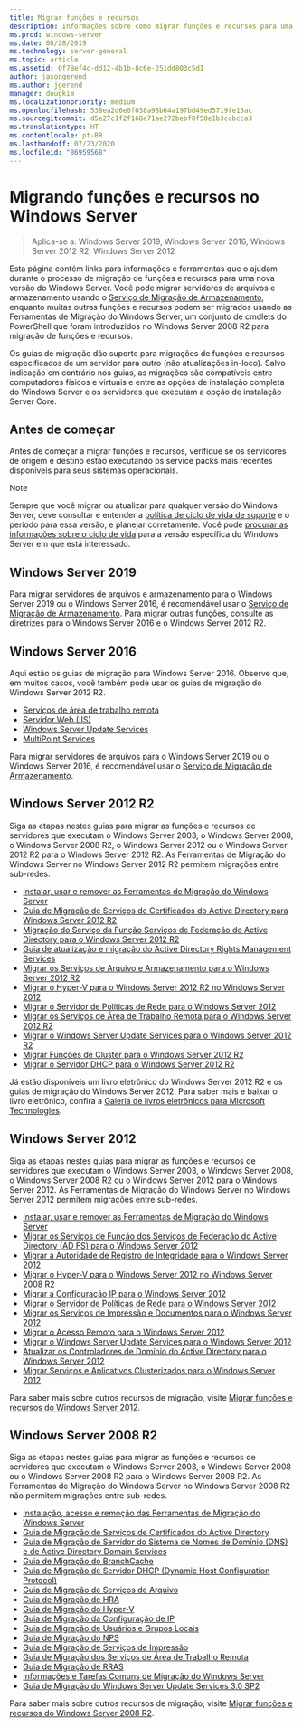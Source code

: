 ```yaml
---
title: Migrar funções e recursos
description: Informações sobre como migrar funções e recursos para uma versão mais recente do Windows Server.
ms.prod: windows-server
ms.date: 08/28/2019
ms.technology: server-general
ms.topic: article
ms.assetid: 0f78ef4c-dd12-4b1b-8c6e-251dd803c5d1
author: jasongerend
ms.author: jgerend
manager: dougkim
ms.localizationpriority: medium
ms.openlocfilehash: 538ea2d6e0f038a98b64a197bd49ed5719fe15ac
ms.sourcegitcommit: d5e27c1f2f168a71ae272bebf8f50e1b3ccbcca3
ms.translationtype: HT
ms.contentlocale: pt-BR
ms.lasthandoff: 07/23/2020
ms.locfileid: "86959568"
---
```

# <a name="migrating-roles-and-features-in-windows-server"></a>Migrando funções e recursos no Windows Server

> Aplica-se a: Windows Server 2019, Windows Server 2016, Windows Server 2012 R2, Windows Server 2012

Esta página contém links para informações e ferramentas que o ajudam durante o processo de migração de funções e recursos para uma nova versão do Windows Server. Você pode migrar servidores de arquivos e armazenamento usando o [Serviço de Migração de Armazenamento](../storage/storage-migration-service/overview.md), enquanto muitas outras funções e recursos podem ser migrados usando as Ferramentas de Migração do Windows Server, um conjunto de cmdlets do PowerShell que foram introduzidos no Windows Server 2008 R2 para migração de funções e recursos.

Os guias de migração dão suporte para migrações de funções e recursos especificados de um servidor para outro (não atualizações in-loco). Salvo indicação em contrário nos guias, as migrações são compatíveis entre computadores físicos e virtuais e entre as opções de instalação completa do Windows Server e os servidores que executam a opção de instalação Server Core.

## <a name="before-you-begin"></a>Antes de começar

Antes de começar a migrar funções e recursos, verifique se os servidores de origem e destino estão executando os service packs mais recentes disponíveis para seus sistemas operacionais. 

> [!NOTE]
> Sempre que você migrar ou atualizar para qualquer versão do Windows Server, deve consultar e entender a [política de ciclo de vida de suporte](https://support.microsoft.com/lifecycle) e o período para essa versão, e planejar corretamente. Você pode [procurar as informações sobre o ciclo de vida](https://support.microsoft.com/lifecycle) para a versão específica do Windows Server em que está interessado.

## <a name="windows-server-2019"></a>Windows Server 2019

Para migrar servidores de arquivos e armazenamento para o Windows Server 2019 ou o Windows Server 2016, é recomendável usar o [Serviço de Migração de Armazenamento](../storage/storage-migration-service/overview.md). Para migrar outras funções, consulte as diretrizes para o Windows Server 2016 e o Windows Server 2012 R2.

## <a name="windows-server-2016"></a>Windows Server 2016

Aqui estão os guias de migração para Windows Server 2016. Observe que, em muitos casos, você também pode usar os guias de migração do Windows Server 2012 R2.

- [Serviços de área de trabalho remota](../remote/remote-desktop-services/migrate-rds-role-services.md)
- [Servidor Web (IIS)](https://www.iis.net/downloads/microsoft/web-deploy)
- [Windows Server Update Services](/previous-versions/windows/it-pro/windows-server-2012-R2-and-2012/hh852339(v=ws.11))
- [MultiPoint Services](../remote/multipoint-services/multipoint-services-migrate.md)

Para migrar servidores de arquivos para o Windows Server 2019 ou o Windows Server 2016, é recomendável usar o [Serviço de Migração de Armazenamento](../storage/storage-migration-service/overview.md).

## <a name="windows-server-2012-r2"></a>Windows Server 2012 R2

Siga as etapas nestes guias para migrar as funções e recursos de servidores que executam o Windows Server 2003, o Windows Server 2008, o Windows Server 2008 R2, o Windows Server 2012 ou o Windows Server 2012 R2 para o Windows Server 2012 R2. As Ferramentas de Migração do Windows Server no Windows Server 2012 R2 permitem migrações entre sub-redes.

- [Instalar, usar e remover as Ferramentas de Migração do Windows Server](/previous-versions/windows/it-pro/windows-server-2012-R2-and-2012/jj134202(v=ws.11))
- [Guia de Migração de Serviços de Certificados do Active Directory para Windows Server 2012 R2](/previous-versions/windows/it-pro/windows-server-2012-R2-and-2012/dn486797(v=ws.11))
- [Migração do Serviço da Função Serviços de Federação do Active Directory para o Windows Server 2012 R2](/previous-versions/windows/it-pro/windows-server-2012-R2-and-2012/dn486815(v=ws.11))
- [Guia de atualização e migração do Active Directory Rights Management Services](/previous-versions/windows/it-pro/windows-server-2008-R2-and-2008/cc754277(v=ws.10))
- [Migrar os Serviços de Arquivo e Armazenamento para o Windows Server 2012 R2](/previous-versions/windows/it-pro/windows-server-2012-R2-and-2012/dn479292(v=ws.11))
- [Migrar o Hyper-V para o Windows Server 2012 R2 no Windows Server 2012](/previous-versions/windows/it-pro/windows-server-2012-R2-and-2012/dn486799(v=ws.11))
- [Migrar o Servidor de Políticas de Rede para o Windows Server 2012](/previous-versions/windows/it-pro/windows-server-2012-R2-and-2012/hh831652(v=ws.11))
- [Migrar os Serviços de Área de Trabalho Remota para o Windows Server 2012 R2](/previous-versions/windows/it-pro/windows-server-2012-R2-and-2012/dn479239(v=ws.11))
- [Migrar o Windows Server Update Services para o Windows Server 2012 R2](/previous-versions/windows/it-pro/windows-server-2012-R2-and-2012/hh852339(v=ws.11))
- [Migrar Funções de Cluster para o Windows Server 2012 R2](/previous-versions/windows/it-pro/windows-server-2012-R2-and-2012/dn530779(v=ws.11))
- [Migrar o Servidor DHCP para o Windows Server 2012 R2](/previous-versions/windows/it-pro/windows-server-2012-R2-and-2012/dn495425(v=ws.11))

Já estão disponíveis um livro eletrônico do Windows Server 2012 R2 e os guias de migração do Windows Server 2012. Para saber mais e baixar o livro eletrônico, confira a [Galeria de livros eletrônicos para Microsoft Technologies](https://social.technet.microsoft.com/wiki/contents/articles/11608.e-book-gallery-for-microsoft-technologies.aspx#MigrateRoles).

## <a name="windows-server-2012"></a>Windows Server 2012

Siga as etapas nestes guias para migrar as funções e recursos de servidores que executam o Windows Server 2003, o Windows Server 2008, o Windows Server 2008 R2 ou o Windows Server 2012 para o Windows Server 2012. As Ferramentas de Migração do Windows Server no Windows Server 2012 permitem migrações entre sub-redes.

- [Instalar, usar e remover as Ferramentas de Migração do Windows Server](/previous-versions/windows/it-pro/windows-server-2012-R2-and-2012/jj134202(v=ws.11))
- [Migrar os Serviços de Função dos Serviços de Federação do Active Directory (AD FS) para o Windows Server 2012](../identity/ad-fs/deployment/migrate-ad-fs-role-services-to-windows-server-2012.md)
- [Migrar a Autoridade de Registro de Integridade para o Windows Server 2012](/previous-versions/windows/it-pro/windows-server-2012-R2-and-2012/hh831513(v=ws.11))
- [Migrar o Hyper-V para o Windows Server 2012 no Windows Server 2008 R2](/previous-versions/windows/it-pro/windows-server-2012-R2-and-2012/jj574113(v=ws.11))
- [Migrar a Configuração IP para o Windows Server 2012](/previous-versions/windows/it-pro/windows-server-2012-R2-and-2012/jj574133(v=ws.11))
- [Migrar o Servidor de Políticas de Rede para o Windows Server 2012](/previous-versions/windows/it-pro/windows-server-2012-R2-and-2012/hh831652(v=ws.11))
- [Migrar os Serviços de Impressão e Documentos para o Windows Server 2012](/previous-versions/windows/it-pro/windows-server-2012-R2-and-2012/jj134150(v=ws.11))
- [Migrar o Acesso Remoto para o Windows Server 2012](/previous-versions/windows/it-pro/windows-server-2012-R2-and-2012/hh831423(v=ws.11))
- [Migrar o Windows Server Update Services para o Windows Server 2012](/previous-versions/windows/it-pro/windows-server-2012-R2-and-2012/hh852339(v=ws.11))
- [Atualizar os Controladores de Domínio do Active Directory para o Windows Server 2012](../identity/ad-ds/deploy/upgrade-domain-controllers-to-windows-server-2012-r2-and-windows-server-2012.md)
- [Migrar Serviços e Aplicativos Clusterizados para o Windows Server 2012](/previous-versions/windows/it-pro/windows-server-2012-R2-and-2012/dn486790(v=ws.11))
 

Para saber mais sobre outros recursos de migração, visite [Migrar funções e recursos do Windows Server 2012](/previous-versions/windows/it-pro/windows-server-2012-R2-and-2012/jj134039(v=ws.11)).

## <a name="windows-server-2008-r2"></a>Windows Server 2008 R2

Siga as etapas nestes guias para migrar as funções e recursos de servidores que executam o Windows Server 2003, o Windows Server 2008 ou o Windows Server 2008 R2 para o Windows Server 2008 R2. As Ferramentas de Migração do Windows Server no Windows Server 2008 R2 não permitem migrações entre sub-redes.

- [Instalação, acesso e remoção das Ferramentas de Migração do Windows Server](/previous-versions/windows/it-pro/windows-server-2008-R2-and-2008/dd379545(v=ws.10))
- [Guia de Migração de Serviços de Certificados do Active Directory](/previous-versions/windows/it-pro/windows-server-2008-R2-and-2008/ee126170(v=ws.10))
- [Guia de Migração de Servidor do Sistema de Nomes de Domínio (DNS) e de Active Directory Domain Services](/previous-versions/windows/it-pro/windows-server-2008-R2-and-2008/dd379558(v=ws.10))
- [Guia de Migração do BranchCache](/previous-versions/windows/it-pro/windows-server-2008-R2-and-2008/dd548365(v=ws.10))
- [Guia de Migração de Servidor DHCP (Dynamic Host Configuration Protocol)](/previous-versions/windows/it-pro/windows-server-2008-R2-and-2008/dd379535(v=ws.10))
- [Guia de Migração de Serviços de Arquivo](/previous-versions/windows/it-pro/windows-server-2008-R2-and-2008/dd379487(v=ws.10))
- [Guia de Migração de HRA](/previous-versions/windows/it-pro/windows-server-2008-R2-and-2008/ee791829(v=ws.10))
- [Guia de Migração do Hyper-V](/previous-versions/windows/it-pro/windows-server-2008-R2-and-2008/ee849855(v=ws.10))
- [Guia de Migração da Configuração de IP](/previous-versions/windows/it-pro/windows-server-2008-R2-and-2008/dd379537(v=ws.10))
- [Guia de Migração de Usuários e Grupos Locais](/previous-versions/windows/it-pro/windows-server-2008-R2-and-2008/dd379531(v=ws.10))
- [Guia de Migração do NPS](/previous-versions/windows/it-pro/windows-server-2008-R2-and-2008/ee791849(v=ws.10))
- [Guia de Migração de Serviços de Impressão](/previous-versions/windows/it-pro/windows-server-2008-R2-and-2008/dd379488(v=ws.10))
- [Guia de Migração dos Serviços de Área de Trabalho Remota](/previous-versions/windows/it-pro/windows-server-2008-R2-and-2008/ff849223(v=ws.10))
- [Guia de Migração de RRAS](/previous-versions/windows/it-pro/windows-server-2008-R2-and-2008/ee822825(v=ws.10))
- [Informações e Tarefas Comuns de Migração do Windows Server](/previous-versions/windows/it-pro/windows-server-2008-R2-and-2008/ff400258(v=ws.10))
- [Guia de Migração do Windows Server Update Services 3.0 SP2](/previous-versions/windows/it-pro/windows-server-2008-R2-and-2008/ee822826(v=ws.10))
 
Para saber mais sobre outros recursos de migração, visite [Migrar funções e recursos do Windows Server 2008 R2](/previous-versions/windows/it-pro/windows-server-2008-R2-and-2008/dd365353(v=ws.10)).
